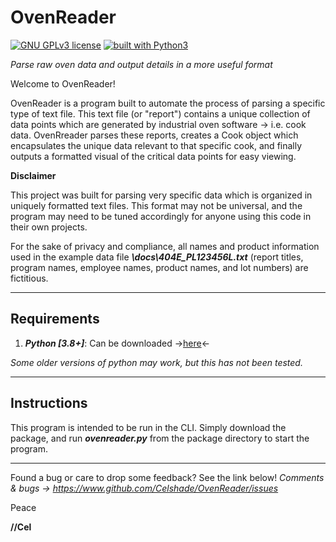 # OvenReader
[![GNU GPLv3 license](https://img.shields.io/badge/license-GPLv3-blue.svg)](https://github.com/Celshade/OvenReader/blob/master/LICENSE.txt)
[![built with Python3](https://img.shields.io/badge/built%20with-Python3-green.svg)](https://www.python.org/)

_Parse raw oven data and output details in a more useful format_

Welcome to OvenReader!

OvenReader is a program built to automate the process of parsing a specific
type of text file. This text file (or "report") contains a unique collection of
data points which are generated by industrial oven software -> i.e. cook data.
OvenRreader parses these reports, creates a Cook object which encapsulates
the unique data relevant to that specific cook, and finally outputs a formatted
visual of the critical data points for easy viewing.

**Disclaimer**

This project was built for parsing very specific data which is organized in
uniquely formatted text files. This format may not be universal, and the
program may need to be tuned accordingly for anyone using this code in their
own projects.

For the sake of privacy and compliance, all names and product information used
in the example data file **_\docs\404E_PL123456L.txt_** (report titles, program
names, employee names, product names, and lot numbers) are fictitious.
***

## Requirements
1. _**Python [3.8+]**_: Can be downloaded ->[here](https://www.python.org/)<-

_Some older versions of python may work, but this has not been tested._
***

## Instructions
This program is intended to be run in the CLI. Simply download the package, and
run **_ovenreader.py_** from the package directory to start the program.
***

Found a bug or care to drop some feedback? See the link below!
_Comments & bugs -> https://www.github.com/Celshade/OvenReader/issues_

Peace

**//Cel**
